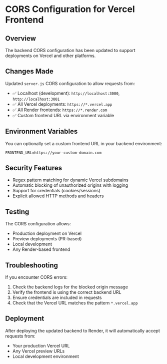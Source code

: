 # CORS Configuration for Vercel Frontend

## Overview
The backend CORS configuration has been updated to support deployments on Vercel and other platforms.

## Changes Made

Updated `server.js` CORS configuration to allow requests from:
- ✅ Localhost (development): `http://localhost:3000`, `http://localhost:3001`
- ✅ All Vercel deployments: `https://*.vercel.app`
- ✅ All Render frontends: `https://*.render.com`
- ✅ Custom frontend URL via environment variable

## Environment Variables

You can optionally set a custom frontend URL in your backend environment:

```env
FRONTEND_URL=https://your-custom-domain.com
```

## Security Features

- Regex pattern matching for dynamic Vercel subdomains
- Automatic blocking of unauthorized origins with logging
- Support for credentials (cookies/sessions)
- Explicit allowed HTTP methods and headers

## Testing

The CORS configuration allows:
- Production deployment on Vercel
- Preview deployments (PR-based)
- Local development
- Any Render-based frontend

## Troubleshooting

If you encounter CORS errors:

1. Check the backend logs for the blocked origin message
2. Verify the frontend is using the correct backend URL
3. Ensure credentials are included in requests
4. Check that the Vercel URL matches the pattern `*.vercel.app`

## Deployment

After deploying the updated backend to Render, it will automatically accept requests from:
- Your production Vercel URL
- Any Vercel preview URLs
- Local development environment
